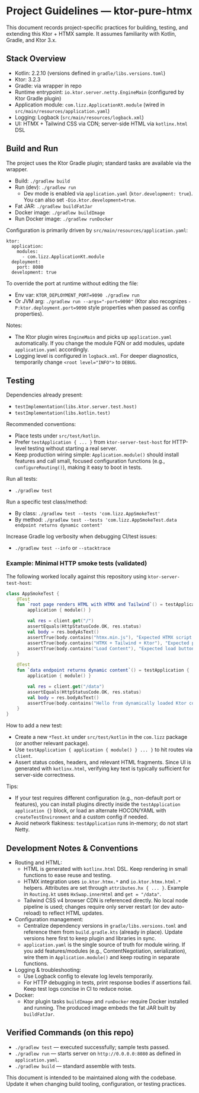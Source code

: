 # Project Guidelines — ktor-pure-htmx

This document records project-specific practices for building, testing, and extending this Ktor + HTMX sample. It assumes familiarity with Kotlin, Gradle, and Ktor 3.x.

## Stack Overview
- Kotlin: 2.2.10 (versions defined in `gradle/libs.versions.toml`)
- Ktor: 3.2.3
- Gradle: via wrapper in repo
- Runtime entrypoint: `io.ktor.server.netty.EngineMain` (configured by Ktor Gradle plugin)
- Application module: `com.lizz.ApplicationKt.module` (wired in `src/main/resources/application.yaml`)
- Logging: Logback (`src/main/resources/logback.xml`)
- UI: HTMX + Tailwind CSS via CDN; server-side HTML via `kotlinx.html` DSL

## Build and Run
The project uses the Ktor Gradle plugin; standard tasks are available via the wrapper.

- Build: `./gradlew build`
- Run (dev): `./gradlew run`
  - Dev mode is enabled via `application.yaml` (`ktor.development: true`). You can also set `-Dio.ktor.development=true`.
- Fat JAR: `./gradlew buildFatJar`
- Docker image: `./gradlew buildImage`
- Run Docker image: `./gradlew runDocker`

Configuration is primarily driven by `src/main/resources/application.yaml`:

```
ktor:
  application:
    modules:
      - com.lizz.ApplicationKt.module
  deployment:
    port: 8080
  development: true
```

To override the port at runtime without editing the file:
- Env var: `KTOR_DEPLOYMENT_PORT=9090 ./gradlew run`
- Or JVM arg: `./gradlew run --args="-port=9090"` (Ktor also recognizes `-P:ktor.deployment.port=9090` style properties when passed as config properties).

Notes:
- The Ktor plugin wires `EngineMain` and picks up `application.yaml` automatically. If you change the module FQN or add modules, update `application.yaml` accordingly.
- Logging level is configured in `logback.xml`. For deeper diagnostics, temporarily change `<root level="INFO">` to `DEBUG`.

## Testing
Dependencies already present:
- `testImplementation(libs.ktor.server.test.host)`
- `testImplementation(libs.kotlin.test)`

Recommended conventions:
- Place tests under `src/test/kotlin`.
- Prefer `testApplication { ... }` from `ktor-server-test-host` for HTTP-level testing without starting a real server.
- Keep production wiring simple: `Application.module()` should install features and call small, focused configuration functions (e.g., `configureRouting()`), making it easy to boot in tests.

Run all tests:
- `./gradlew test`

Run a specific test class/method:
- By class: `./gradlew test --tests 'com.lizz.AppSmokeTest'`
- By method: `./gradlew test --tests 'com.lizz.AppSmokeTest.data endpoint returns dynamic content'`

Increase Gradle log verbosity when debugging CI/test issues:
- `./gradlew test --info` or `--stacktrace`

### Example: Minimal HTTP smoke tests (validated)
The following worked locally against this repository using `ktor-server-test-host`:

```kotlin
class AppSmokeTest {
    @Test
    fun `root page renders HTML with HTMX and Tailwind`() = testApplication {
        application { module() }

        val res = client.get("/")
        assertEquals(HttpStatusCode.OK, res.status)
        val body = res.bodyAsText()
        assertTrue(body.contains("htmx.min.js"), "Expected HTMX script tag")
        assertTrue(body.contains("HTMX + Tailwind + Ktor"), "Expected page title text")
        assertTrue(body.contains("Load Content"), "Expected load button")
    }

    @Test
    fun `data endpoint returns dynamic content`() = testApplication {
        application { module() }

        val res = client.get("/data")
        assertEquals(HttpStatusCode.OK, res.status)
        val body = res.bodyAsText()
        assertTrue(body.contains("Hello from dynamically loaded Ktor content"))
    }
}
```

How to add a new test:
- Create a new `*Test.kt` under `src/test/kotlin` in the `com.lizz` package (or another relevant package).
- Use `testApplication { application { module() } ... }` to hit routes via `client`.
- Assert status codes, headers, and relevant HTML fragments. Since UI is generated with `kotlinx.html`, verifying key text is typically sufficient for server-side correctness.

Tips:
- If your test requires different configuration (e.g., non-default port or features), you can install plugins directly inside the `testApplication` `application {}` block, or load an alternate HOCON/YAML with `createTestEnvironment` and a custom config if needed.
- Avoid network flakiness: `testApplication` runs in-memory; do not start Netty.

## Development Notes & Conventions
- Routing and HTML:
  - HTML is generated with `kotlinx.html` DSL. Keep rendering in small functions to ease reuse and testing.
  - HTMX integration uses `io.ktor.htmx.*` and `io.ktor.htmx.html.*` helpers. Attributes are set through `attributes.hx { ... }`. Example in `Routing.kt` uses `HxSwap.innerHtml` and `get = "/data"`.
  - Tailwind CSS v4 browser CDN is referenced directly. No local node pipeline is used; changes require only server restart (or dev auto-reload) to reflect HTML updates.
- Configuration management:
  - Centralize dependency versions in `gradle/libs.versions.toml` and reference them from `build.gradle.kts` (already in place). Update versions here first to keep plugin and libraries in sync.
  - `application.yaml` is the single source of truth for module wiring. If you add features/modules (e.g., ContentNegotiation, serialization), wire them in `Application.module()` and keep routing in separate functions.
- Logging & troubleshooting:
  - Use Logback config to elevate log levels temporarily.
  - For HTTP debugging in tests, print response bodies if assertions fail. Keep test logs concise in CI to reduce noise.
- Docker:
  - Ktor plugin tasks `buildImage` and `runDocker` require Docker installed and running. The produced image embeds the fat JAR built by `buildFatJar`.

## Verified Commands (on this repo)
- `./gradlew test` — executed successfully; sample tests passed.
- `./gradlew run` — starts server on `http://0.0.0.0:8080` as defined in `application.yaml`.
- `./gradlew build` — standard assemble with tests.

This document is intended to be maintained along with the codebase. Update it when changing build tooling, configuration, or testing practices.
